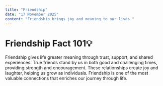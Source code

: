 ```yaml
---
title: "Friendship"
date: "17 November 2025"
content: "Friendship brings joy and meaning to our lives."
---
```


# Friendship Fact 101💡

Friendship gives life greater meaning through trust, support, and shared experiences. True friends stand by us in both good and challenging times, providing strength and encouragement. These relationships create joy and laughter, helping us grow as individuals. Friendship is one of the most valuable connections that enriches our journey through life.
